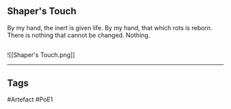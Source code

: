 ## Shaper's Touch
By my hand, the inert is given life.
By my hand, that which rots is reborn.
There is nothing that cannot be changed.
Nothing.
##
![[Shaper's Touch.png]]

---
## Tags
#Artefact
#PoE1